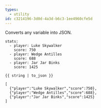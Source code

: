 ```yaml
---
types:
  - utility
id: c3214196-3d0d-4a3d-b6c3-1ee4960cfe5d
---
```

Converts any variable into JSON.

```.language-yaml
stats:
  - player: Luke Skywalker
    score: 750
  - player: Wedge Antilles
    score: 688
  - player: Jar Jar Binks
    score: 1425
```

```
{{ string | to_json }}
```

```.language-output
[
  {"player":"Luke Skywalker","score":750},
  {"player":"Wedge Antilles","score":688},
  {"player":"Jar Jar Binks","score":1425}
]
```
